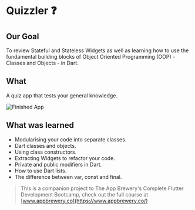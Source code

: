 # Quizzler ❓

## Our Goal

To review Stateful and Stateless Widgets as well as learning how to use the fundamental building blocks of Object Oriented Programming (OOP) - Classes and Objects - in Dart. 


## What

A quiz app that tests your general knowledge.

![Finished App](https://github.com/londonappbrewery/Images/blob/master/quizzler-demo.gif)

## What was learned

- Modularising your code into separate classes.
- Dart classes and objects.
- Using class constructors.
- Extracting Widgets to refactor your code.
- Private and public modifiers in Dart.
- How to use Dart lists.
- The difference between var, const and final.


>This is a companion project to The App Brewery's Complete Flutter Development Bootcamp, check out the full course at [www.appbrewery.co](https://www.appbrewery.co/)

